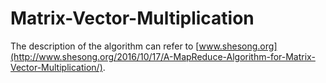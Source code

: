 # Matrix-Vector-Multiplication

The description of the algorithm can refer to [www.shesong.org](http://www.shesong.org/2016/10/17/A-MapReduce-Algorithm-for-Matrix-Vector-Multiplication/).